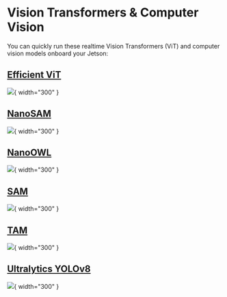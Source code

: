 # Vision Transformers & Computer Vision

You can quickly run these realtime Vision Transformers (ViT) and computer vision models onboard your Jetson:

## [Efficient ViT](./tutorial_efficientvit.md)

![](../images/efficientvit_sam_demo.png){ width="300" }

## [NanoSAM](./tutorial_nanosam.md)

![](https://raw.githubusercontent.com/NVIDIA-AI-IOT/nanosam/main/assets/basic_usage_out.jpg){ width="300" }

## [NanoOWL](./tutorial_nanoowl.md)

![](https://github.com/NVIDIA-AI-IOT/nanoowl/raw/main/assets/jetson_person_2x.gif){ width="300" }

## [SAM](./tutorial_sam.md)

![](../images/sam_notebook.png){ width="300" }

## [TAM](./tutorial_tam.md)

![](../images/TAM_screenshot_cat.png){ width="300" }

## [Ultralytics YOLOv8](../tutorial_ultralytics.md)

![](../images/YOLOv8-inference.gif){ width="300" }

